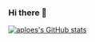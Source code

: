 ### Hi there 👋

[![aploes's GitHub stats](https://github-readme-stats.vercel.app/api?username=aploe&theme=vue-dark)](https://github.com/anuraghazra/github-readme-stats)

<!--
**aploe/aploe** is a ✨ _special_ ✨ repository because its `README.md` (this file) appears on your GitHub profile.

Here are some ideas to get you started:

- 🔭 I’m currently working on ...
- 🌱 I’m currently learning ...
- 👯 I’m looking to collaborate on ...
- 🤔 I’m looking for help with ...
- 💬 Ask me about ...
- 📫 How to reach me: ...
- 😄 Pronouns: ...
- ⚡ Fun fact: ...
-->
